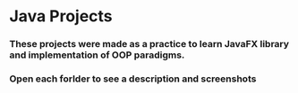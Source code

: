 # Java Projects
### These projects were made as a practice to learn JavaFX library and implementation of OOP paradigms.


### Open each forlder to see a description and screenshots
